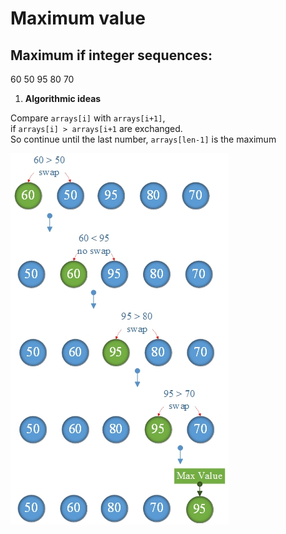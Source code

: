 # Maximum value

## Maximum if integer sequences:

$60~50~95~80~70$

1. **Algorithmic ideas**

Compare `arrays[i]` with `arrays[i+1]`,\
if `arrays[i] > arrays[i+1` are exchanged.\
So continue until the last number, `arrays[len-1]` is the maximum

![](maxval.png)